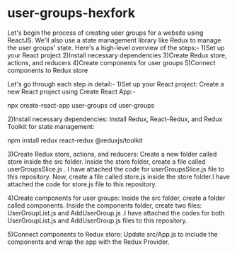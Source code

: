 # user-groups-hexfork
 Let's begin the process of creating user groups for a website using ReactJS. We'll also use a state management library like Redux to manage the user groups' state.
 Here's a high-level overview of the steps:-
1)Set up your React project
2)Install necessary dependencies
3)Create Redux store, actions, and reducers
4)Create components for user groups
5)Connect components to Redux store

Let's go through each step in detail:-
1)Set up your React project: Create a new React project using Create React App:-

npx create-react-app user-groups
cd user-groups

2)Install necessary dependencies: Install Redux, React-Redux, and Redux Toolkit for state management:

npm install redux react-redux @reduxjs/toolkit

3)Create Redux store, actions, and reducers: Create a new folder called store inside the src folder. Inside the store folder, create a file called userGroupsSlice.js .
I have attached the code for userGroupsSlice.js file to this repository.
Now, create a file called store.js inside the store folder.I have attached the code for store.js file to this repository.

4)Create components for user groups: Inside the src folder, create a folder called components. Inside the components folder, create two files: UserGroupList.js and AddUserGroup.js .I have attached the codes for both UserGroupList.js and AddUserGroup.js files to this repository.

5)Connect components to Redux store: Update src/App.js to include the components and wrap the app with the Redux Provider.


